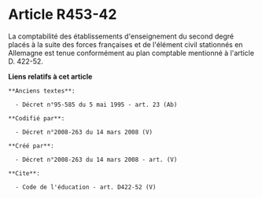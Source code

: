 # Article R453-42

La comptabilité des établissements d'enseignement du second degré placés à la suite des forces françaises et de l'élément
civil stationnés en Allemagne est tenue conformément au plan comptable mentionné à l'article D. 422-52.

**Liens relatifs à cet article**

	**Anciens textes**:

	  - Décret n°95-585 du 5 mai 1995 - art. 23 (Ab)

	**Codifié par**:

	  - Décret n°2008-263 du 14 mars 2008 (V)

	**Créé par**:

	  - Décret n°2008-263 du 14 mars 2008 - art. (V)

	**Cite**:

	  - Code de l'éducation - art. D422-52 (V)
